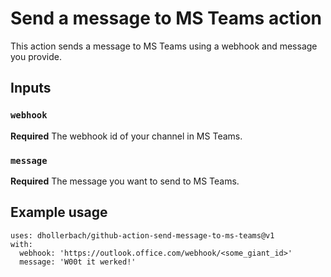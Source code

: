 # Send a message to MS Teams action

This action sends a message to MS Teams using a webhook and message you provide.

## Inputs

### `webhook`

**Required** The webhook id of your channel in MS Teams.

### `message`

**Required** The message you want to send to MS Teams.

## Example usage

```
uses: dhollerbach/github-action-send-message-to-ms-teams@v1
with:
  webhook: 'https://outlook.office.com/webhook/<some_giant_id>'
  message: 'W00t it werked!'
```
